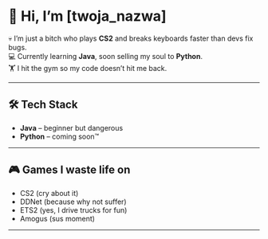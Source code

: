 # 👋 Hi, I’m [twoja_nazwa]

💀 I’m just a bitch who plays **CS2** and breaks keyboards faster than devs fix bugs.  
💻 Currently learning **Java**, soon selling my soul to **Python**.  
🏋️ I hit the gym so my code doesn’t hit me back.  

---

## 🛠️ Tech Stack
- **Java** – beginner but dangerous  
- **Python** – coming soon™  

---

## 🎮 Games I waste life on
- CS2 (cry about it)  
- DDNet (because why not suffer)  
- ETS2 (yes, I drive trucks for fun)  
- Amogus (sus moment)  

---
